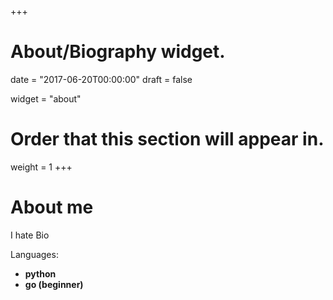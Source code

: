 +++
# About/Biography widget.

date = "2017-06-20T00:00:00"
draft = false

widget = "about"

# Order that this section will appear in.
weight = 1
+++

# About me

I hate Bio

Languages:

- __python__
- __go (beginner)__
